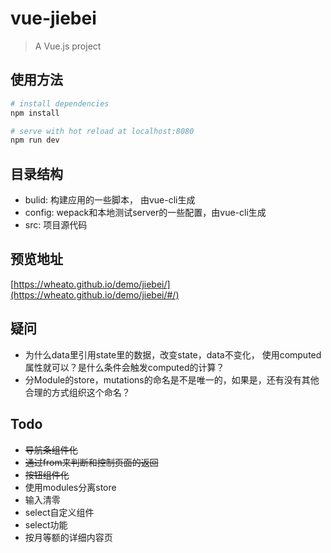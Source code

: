 # vue-jiebei

> A Vue.js project

## 使用方法

``` bash
# install dependencies
npm install

# serve with hot reload at localhost:8080
npm run dev

```

## 目录结构

* bulid: 构建应用的一些脚本， 由vue-cli生成
* config: wepack和本地测试server的一些配置，由vue-cli生成
* src: 项目源代码

## 预览地址
[https://wheato.github.io/demo/jiebei/](https://wheato.github.io/demo/jiebei/#/)

## 疑问

* 为什么data里引用state里的数据，改变state，data不变化，
使用computed属性就可以？是什么条件会触发computed的计算？
* 分Module的store，mutations的命名是不是唯一的，如果是，还有没有其他合理的方式组织这个命名？


## Todo

- ~~导航条组件化~~
- ~~通过from来判断和控制页面的返回~~
- ~~按钮组件化~~
- 使用modules分离store
- 输入清零
- select自定义组件
- select功能
- 按月等额的详细内容页





